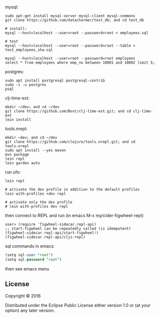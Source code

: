 mysql:
```
sudo apt-get install mysql-server mysql-client mysql-commons
git clone https://github.com/datacharmer/test_db; and cd test_db

# install:
mysql --host=localhost --user=root --password=root < employees.sql

# test
mysql --host=localhost --user=root --password=root --table < test_employees_sha.sql

mysql --host=localhost --user=root --password=root employees
select * from employees where emp_no between 10001 and 10002 limit 5;
```

postgres:
```
sudo apt install postgresql postgresql-contrib
sudo -i -u postgres
psql
```

clj-time-ext:
```
mkdir ~/dev; and cd ~/dev
git clone https://github.com/Bost/clj-time-ext.git; and cd clj-time-ext
lein install
```

tools.nrepl:
```
mkdir ~dev; and cd ~/dev
git clone https://github.com/clojure/tools.nrepl.git; and cd tools.nrepl
sudo apt install --yes maven
mvn package
lein repl
lein garden auto
```

run ufo:
```
lein repl

# activate the dev profile in addition to the default profiles
lein with-profiles +dev repl

# activate only the dev profile
# lein with-profiles dev repl
```

then connect to REPL and run (in emacs M-x my/cider-figwheel-repl):
```
user> (require 'figwheel-sidecar.repl-api)
;; start-figwheel can be repeatedly called (is idempotent)
(figwheel-sidecar.repl-api/start-figwheel!)
(figwheel-sidecar.repl-api/cljs-repl)
```

sql commands in emacs:
```sql
(setq sql-user "root")
(setq sql-password "root")
```
then see emacs menu

## License

Copyright © 2016

Distributed under the Eclipse Public License either version 1.0 or (at
your option) any later version.
